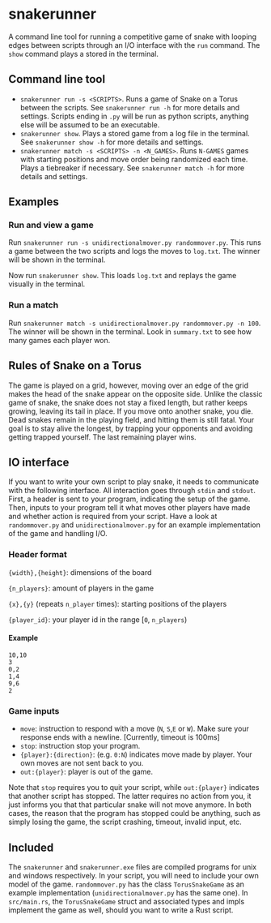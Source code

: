# snakerunner
A command line tool for running a competitive game of snake with looping edges between scripts through an I/O interface with the `run` command. The `show` command plays a stored in the terminal.

## Command line tool
- `snakerunner run -s <SCRIPTS>`. Runs a game of Snake on a Torus between the scripts. See `snakerunner run -h` for more details and settings. Scripts ending in `.py` will be run as python scripts, anything else will be assumed to be an executable.
- `snakerunner show`. Plays a stored game from a log file in the terminal. See `snakerunner show -h` for more details and settings.
- `snakerunner match -s <SCRIPTS> -n <N_GAMES>`. Runs `N-GAMES` games with starting positions and move order being randomized each time. Plays a tiebreaker if necessary.  See `snakerunner match -h` for more details and settings.


## Examples
### Run and view a game
Run `snakerunner run -s unidirectionalmover.py randommover.py`. This runs a game between the two scripts and logs the moves to `log.txt`. The winner will be shown in the terminal.

Now run `snakerunner show`. This loads `log.txt` and replays the game visually in the terminal.

### Run a match
Run `snakerunner match -s unidirectionalmover.py randommover.py -n 100`. The winner will be shown in the terminal. Look in `summary.txt` to see how many games each player won.

## Rules of Snake on a Torus
The game is played on a grid, however, moving over an edge of the grid makes the head of the snake appear on the opposite side. Unlike the classic game of snake, the snake does not stay a fixed length, but rather keeps growing, leaving its tail in place. If you move onto another snake, you die. Dead snakes remain in the playing field, and hitting them is still fatal. Your goal is to stay alive the longest, by trapping your opponents and avoiding getting trapped yourself. The last remaining player wins. 

## IO interface
If you want to write your own script to play snake, it needs to communicate with the following interface. All interaction goes through `stdin` and `stdout`. First, a header is sent to your program, indicating the setup of the game. Then, inputs to your program tell it what moves other players have made and whether action is required from your script. Have a look at `randommover.py` and `unidirectionalmover.py` for an example implementation of the game and handling I/O.

### Header format
`{width},{height}`: dimensions of the board

`{n_players}`: amount of players in the game

`{x},{y}` (repeats `n_player` times): starting positions of the players

`{player_id}`: your player id in the range [`0`, `n_players`)
#### Example 
```
10,10
3
0,2
1,4
9,6
2
```

### Game inputs
- `move`: instruction to respond with a move (`N`, `S`,`E` or `W`). Make sure your response ends with a newline. [Currently, timeout is 100ms]
- `stop`: instruction stop your program. 
- `{player}:{direction}`: (e.g. `0:N`) indicates move made by player. Your own moves are not sent back to you.
- `out:{player}`: player is out of the game.
  
Note that `stop` requires you to quit your script, while `out:{player}` indicates that another script has stopped. The latter requires no action from you, it just informs you that that particular snake will not move anymore. In both cases, the reason that the program has stopped could be anything, such as simply losing the game, the script crashing, timeout, invalid input, etc. 

## Included
The `snakerunner` and `snakerunner.exe` files are compiled programs for unix and windows respectively. In your script, you will need to include your own model of the game. `randommover.py` has the class `TorusSnakeGame` as an example implementation (`unidirectionalmover.py` has the same one). In `src/main.rs`, the `TorusSnakeGame` struct and associated types and impls implement the game as well, should you want to write a Rust script.
